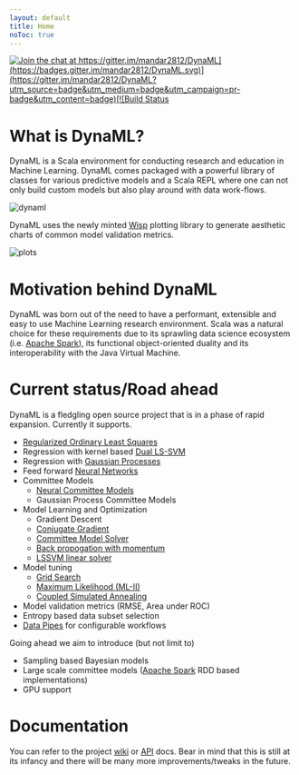 ```yaml
---
layout: default
title: Home
noToc: true
---
```


[![Join the chat at https://gitter.im/mandar2812/DynaML](https://badges.gitter.im/mandar2812/DynaML.svg)](https://gitter.im/mandar2812/DynaML?utm_source=badge&utm_medium=badge&utm_campaign=pr-badge&utm_content=badge)[![Build Status](https://travis-ci.org/mandar2812/DynaML.svg?branch=branch-1.0)](https://travis-ci.org/mandar2812/DynaML)

What is DynaML?
=================
DynaML is a Scala environment for conducting research and education in Machine Learning. DynaML comes packaged with a powerful library of classes for various predictive models and a Scala REPL where one can not only build custom models but also play around with data work-flows.

![dynaml]({{site.baseurl}}/images/screenshot.png)

DynaML uses the newly minted [Wisp](https://github.com/quantifind/wisp) plotting library to generate aesthetic charts of common model validation metrics.

![plots]({{site.baseurl}}/images/plot-screen.png)

Motivation behind DynaML
=================

DynaML was born out of the need to have a performant, extensible and easy to use Machine Learning research environment. Scala was a natural choice for these requirements due to its sprawling data science ecosystem (i.e. [Apache Spark](http://spark.apache.org/)), its functional object-oriented duality and its interoperability with the Java Virtual Machine.

Current status/Road ahead
=================

DynaML is a fledgling open source project that is in a phase of rapid expansion. Currently it supports.

* [Regularized Ordinary Least Squares]({{site.baseurl}}/models/#regularized-least-squares)
* Regression with kernel based [Dual LS-SVM]({{site.baseurl}}/models/#least-squares-support-vector-machines)
* Regression with [Gaussian Processes]({{site.baseurl}}/models/#gaussian-processes)
* Feed forward [Neural Networks]({{site.baseurl}}/models/#feed-forward-neural-networks)
* Committee Models
  - [Neural Committee Models]({{site.baseurl}}/models/#neural-committee-models)
  - Gaussian Process Committee Models
* Model Learning and Optimization
  - Gradient Descent
  - [Conjugate Gradient]({{site.baseurl}}/optimization-primitives/#conjugate-gradient)
  - [Committee Model Solver]({{site.baseurl}}/optimization-primitives/#committee-model-solver)
  - [Back propogation with momentum]({{site.baseurl}}/optimization-primitives/#backpropagation-with-momentum)
  - [LSSVM linear solver]({{site.baseurl}}/optimization-primitives/#dual-lssvm-solver)
* Model tuning
  * [Grid Search]({{site.baseurl}}/optimization-primitives/#grid-search)
  * [Maximum Likelihood (ML-II)]({{site.baseurl}}/optimization-primitives/#maximum-likelihood-ml-ii)
  * [Coupled Simulated Annealing]({{site.baseurl}}/optimization-primitives/#coupled-simulated-annealing)
* Model validation metrics (RMSE, Area under ROC)
* Entropy based data subset selection
* [Data Pipes]({{site.baseurl}}/data-pipes/) for configurable workflows

Going ahead we aim to introduce (but not limit to)

* Sampling based Bayesian models
* Large scale committee models ([Apache Spark](http://spark.apache.org/) RDD based implementations)
* GPU support



Documentation
=============
You can refer to the project [wiki](https://github.com/mandar2812/DynaML/wiki) or [API](http://mandar2812.github.io/DynaML/target/site/scaladocs/index.html#package) docs. Bear in mind that this is still at its infancy and there will be many more improvements/tweaks in the future.
